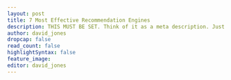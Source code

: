 ```yaml
---
layout: post
title: 7 Most Effective Recommendation Engines
description: THIS MUST BE SET. Think of it as a meta description. Just a couple of sentences summarising the main points of the post.
author: david_jones
dropcap: false
read_count: false
highlightSyntax: false
feature_image:
editor: david_jones
---
```

